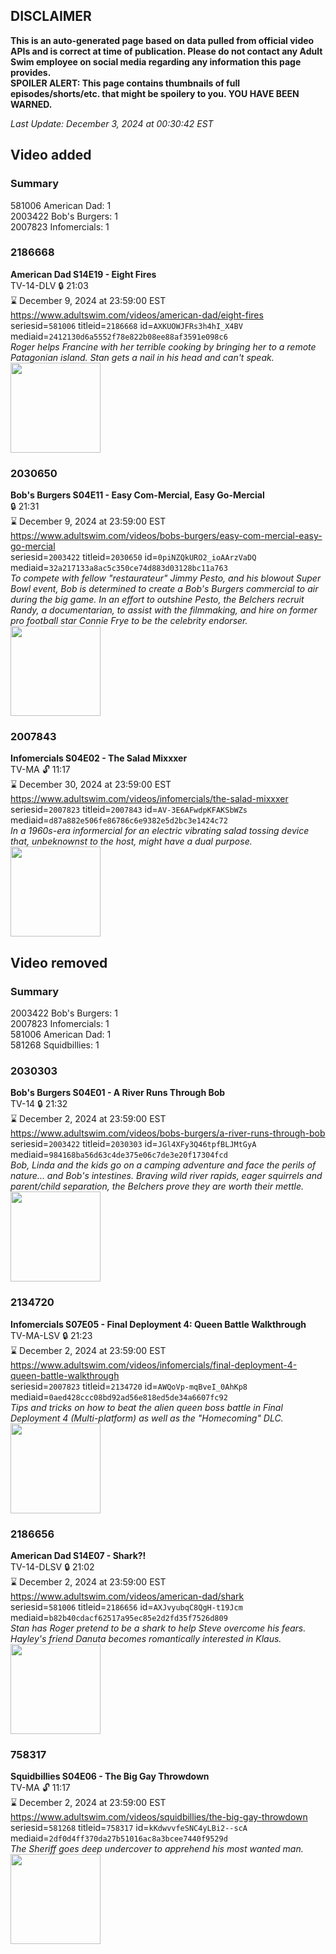 ## DISCLAIMER
**This is an auto-generated page based on data pulled from official video APIs and is correct at time of publication. Please do not contact any Adult Swim employee on social media regarding any information this page provides.**  
**SPOILER ALERT: This page contains thumbnails of full episodes/shorts/etc. that might be spoilery to you. YOU HAVE BEEN WARNED.**  

_Last Update: December 3, 2024 at 00:30:42 EST_
## Video added
### Summary
581006 American Dad: 1  
2003422 Bob's Burgers: 1  
2007823 Infomercials: 1  
### 2186668
**American Dad S14E19 - Eight Fires**  
TV-14-DLV 🔒 21:03  
⌛ December 9, 2024 at 23:59:00 EST  
https://www.adultswim.com/videos/american-dad/eight-fires  
seriesid=`581006` titleid=`2186668` id=`AXKUOWJFRs3h4hI_X4BV` mediaid=`2412130d6a5552f78e822b08ee88af3591e098c6`  
_Roger helps Francine with her terrible cooking by bringing her to a remote Patagonian island. Stan gets a nail in his head and can't speak._  
<a href="https://media.cdn.adultswim.com/uploads/20200608/thumbnails/2_206895827-americandad_1319_air_cid-40TM5.jpg"><img src="https://media.cdn.adultswim.com/uploads/20200608/thumbnails/2_206895827-americandad_1319_air_cid-40TM5.jpg" height="144px" /></a>
### 2030650
**Bob's Burgers S04E11 - Easy Com-Mercial, Easy Go-Mercial**  
 🔒 21:31  
⌛ December 9, 2024 at 23:59:00 EST  
https://www.adultswim.com/videos/bobs-burgers/easy-com-mercial-easy-go-mercial  
seriesid=`2003422` titleid=`2030650` id=`0piNZQkURO2_ioAArzVaDQ` mediaid=`32a217133a8ac5c350ce74d883d03128bc11a763`  
_To compete with fellow "restaurateur" Jimmy Pesto, and his blowout Super Bowl event, Bob is determined to create a Bob's Burgers commercial to air during the big game. In an effort to outshine Pesto, the Belchers recruit Randy, a documentarian, to assist with the filmmaking, and hire on former pro football star Connie Frye to be the celebrity endorser._  
<a href="https://i.cdn.turner.com/adultswim/big/image-upload/thumbnails/thumb-2_image-151267557634713.jpg"><img src="https://i.cdn.turner.com/adultswim/big/image-upload/thumbnails/thumb-2_image-151267557634713.jpg" height="144px" /></a>
### 2007843
**Infomercials S04E02 - The Salad Mixxxer**  
TV-MA 🔓 11:17  
⌛ December 30, 2024 at 23:59:00 EST  
https://www.adultswim.com/videos/infomercials/the-salad-mixxxer  
seriesid=`2007823` titleid=`2007843` id=`AV-3E6AFwdpKFAKSbWZs` mediaid=`d87a882e506fe86786c6e9382e5d2bc3e1424c72`  
_In a 1960s-era informercial for an electric vibrating salad tossing device that, unbeknownst to the host, might have a dual purpose._  
<a href="https://i.cdn.turner.com/adultswim/big/image-upload/thumbnails/thumb-2_image-151509845082819.jpg"><img src="https://i.cdn.turner.com/adultswim/big/image-upload/thumbnails/thumb-2_image-151509845082819.jpg" height="144px" /></a>
## Video removed
### Summary
2003422 Bob's Burgers: 1  
2007823 Infomercials: 1  
581006 American Dad: 1  
581268 Squidbillies: 1  
### 2030303
**Bob's Burgers S04E01 - A River Runs Through Bob**  
TV-14 🔒 21:32  
⌛ December 2, 2024 at 23:59:00 EST  
https://www.adultswim.com/videos/bobs-burgers/a-river-runs-through-bob  
seriesid=`2003422` titleid=`2030303` id=`JGl4XFy3Q46tpfBLJMtGyA` mediaid=`984168ba56d63c4de375e06c7de3e20f17304fcd`  
_Bob, Linda and the kids go on a camping adventure and face the perils of nature... and Bob's intestines. Braving wild river rapids, eager squirrels and parent/child separation, the Belchers prove they are worth their mettle._  
<a href="https://i.cdn.turner.com/adultswim/big/image-upload/thumbnails/thumb-2_image-151085675243019.jpg"><img src="https://i.cdn.turner.com/adultswim/big/image-upload/thumbnails/thumb-2_image-151085675243019.jpg" height="144px" /></a>
### 2134720
**Infomercials S07E05 - Final Deployment 4: Queen Battle Walkthrough**  
TV-MA-LSV 🔒 21:23  
⌛ December 2, 2024 at 23:59:00 EST  
https://www.adultswim.com/videos/infomercials/final-deployment-4-queen-battle-walkthrough  
seriesid=`2007823` titleid=`2134720` id=`AWQoVp-mqBveI_0AhKp8` mediaid=`0aed428ccc08bd92ad56e818ed5de34a6607fc92`  
_Tips and tricks on how to beat the alien queen boss battle in Final Deployment 4 (Multi-platform) as well as the "Homecoming" DLC._  
<a href="https://i.cdn.turner.com/adultswim/big/image-upload/thumbnails/thumb-2_image-152968515622113.jpg"><img src="https://i.cdn.turner.com/adultswim/big/image-upload/thumbnails/thumb-2_image-152968515622113.jpg" height="144px" /></a>
### 2186656
**American Dad S14E07 - Shark?!**  
TV-14-DLSV 🔒 21:02  
⌛ December 2, 2024 at 23:59:00 EST  
https://www.adultswim.com/videos/american-dad/shark  
seriesid=`581006` titleid=`2186656` id=`AXJvyubqC8QgH-t19Jcm` mediaid=`b82b40cdacf62517a95ec85e2d2fd35f7526d809`  
_Stan has Roger pretend to be a shark to help Steve overcome his fears. Hayley's friend Danuta becomes romantically interested in Klaus._  
<a href="https://media.cdn.adultswim.com/uploads/20200720/thumbnails/2_207201324519-americandad_1307_air_cid-3WPDR.jpg"><img src="https://media.cdn.adultswim.com/uploads/20200720/thumbnails/2_207201324519-americandad_1307_air_cid-3WPDR.jpg" height="144px" /></a>
### 758317
**Squidbillies S04E06 - The Big Gay Throwdown**  
TV-MA 🔓 11:17  
⌛ December 2, 2024 at 23:59:00 EST  
https://www.adultswim.com/videos/squidbillies/the-big-gay-throwdown  
seriesid=`581268` titleid=`758317` id=`kKdwvvfeSNC4yLBi2--scA` mediaid=`2df0d4ff370da27b51016ac8a3bcee7440f9529d`  
_The Sheriff goes deep undercover to apprehend his most wanted man._  
<a href="https://media.cdn.adultswim.com/uploads/20200413/thumbnails/2_20413122023-squidbillies_047_bim.jpg"><img src="https://media.cdn.adultswim.com/uploads/20200413/thumbnails/2_20413122023-squidbillies_047_bim.jpg" height="144px" /></a>
